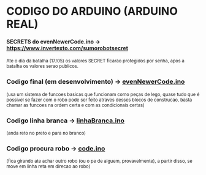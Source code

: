 # CODIGO DO ARDUINO (ARDUINO REAL)

#### SECRETS do evenNewerCode.ino -> https://www.invertexto.com/sumorobotsecret
<sub> Ate o dia da batalha (17/05) os valores SECRET ficarao protegidos por senha, apos a batalha os valores serao publicos.</sub>

### Codigo final (em desenvolvimento) -> [evenNewerCode.ino](https://github.com/CodyKoInABox/sumo-robot-PAC/blob/main/arduino/evenNewerCode.ino)
<sub>(usa um sistema de funcoes basicas que funcionam como peças de lego, quase tudo que é possivel se fazer com o robo pode ser feito atraves desses blocos de construcao, basta chamar as funcoes na ordem certa e com as condicionais certas)</sub>

### Codigo linha branca -> [linhaBranca.ino](https://github.com/CodyKoInABox/sumo-robot-PAC/blob/main/arduino/linhaBranca.ino)
<sub>(anda reto no preto e para no branco)</sub>

### Codigo procura robo -> [code.ino](https://github.com/CodyKoInABox/sumo-robot-PAC/blob/main/arduino/code.ino)
<sub>(fica girando ate achar outro robo (ou o pe de alguem, provavelmente), a partir disso, se move em linha reta em direcao ao robo)</sub>
